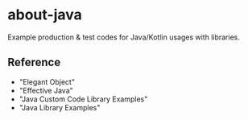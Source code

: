 # about-java

Example production & test codes for Java/Kotlin usages with libraries.

## Reference

* "Elegant Object"
* "Effective Java"
* "Java Custom Code Library Examples"
* "Java Library Examples"
